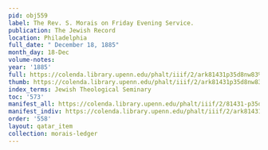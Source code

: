 ```yaml
---
pid: obj559
label: The Rev. S. Morais on Friday Evening Service.
publication: The Jewish Record
location: Philadelphia
full_date: " December 18, 1885"
month_day: 18-Dec
volume-notes:
year: '1885'
full: https://colenda.library.upenn.edu/phalt/iiif/2/ark81431p35d8nw83%2FSHA256E-s7236126--a50f01577faed9f45f474c22e3517636ce534df39fb612b3de65d6aeaee3bc04.jpeg/full/3500,/0/default.jpg
thumb: https://colenda.library.upenn.edu/phalt/iiif/2/ark81431p35d8nw83%2FSHA256E-s7236126--a50f01577faed9f45f474c22e3517636ce534df39fb612b3de65d6aeaee3bc04.jpeg/full/!200,200/0/default.jpg
index_terms: Jewish Theological Seminary
toc: '573'
manifest_all: https://colenda.library.upenn.edu/phalt/iiif/2/81431-p35d8nw83/manifest
manifest_indiv: https://colenda.library.upenn.edu/phalt/iiif/2/ark81431p35d8nw83%2FSHA256E-s7236126--a50f01577faed9f45f474c22e3517636ce534df39fb612b3de65d6aeaee3bc04.jpeg
order: '558'
layout: qatar_item
collection: morais-ledger
---
```

